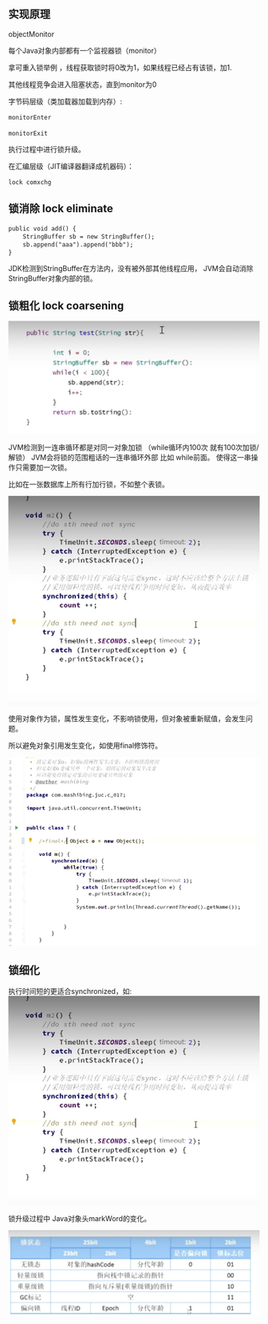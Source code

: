 实现原理
---
objectMonitor

每个Java对象内部都有一个监视器锁（monitor）

拿可重入锁举例 ，线程获取锁时将0改为1，如果线程已经占有该锁，加1.

其他线程竞争会进入阻塞状态，直到monitor为0

字节码层级（类加载器加载到内存）:

    monitorEnter 

    monitorExit

执行过程中进行锁升级。

在汇编层级（JIT编译器翻译成机器码）：

    lock comxchg


锁消除 lock eliminate
---

    public void add() {
        StringBuffer sb = new StringBuffer();
        sb.append("aaa").append("bbb");
    }

JDK检测到StringBuffer在方法内，没有被外部其他线程应用，
JVM会自动消除StringBuffer对象内部的锁。


锁粗化 lock coarsening
---
![img_39.png](img/img_39.png)

JVM检测到一连串循环都是对同一对象加锁
（while循环内100次 就有100次加锁/解锁）
JVM会将锁的范围粗话的一连串循环外部 比如 while前面。
使得这一串操作只需要加一次锁。


比如在一张数据库上所有行加行锁，不如整个表锁。

![img_23.png](img/img_23.png)

使用对象作为锁，属性发生变化，不影响锁使用，但对象被重新赋值，会发生问题。

所以避免对象引用发生变化，如使用final修饰符。

![img_24.png](img/img_24.png)


锁细化
---

执行时间短的更适合synchronized，如:
![img_22.png](img/img_22.png)


锁升级过程中 Java对象头markWord的变化。

![img_40.png](img/img_40.png)